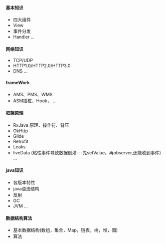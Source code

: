 #### 基本知识
* 四大组件
* View
* 事件分发
* Handler
...

#### 网络知识
* TCP/UDP
* HTTP1.0/HTTP2.0/HTTP3.0
* DNS
... 

#### frameWork
* AMS、PMS、WMS
* ASM插桩，Hook，
...

#### 框架原理
* RxJava 原理、操作符、背压
* OkHttp
* Glide
* Retrofit
* Leaks
* liveData (粘性事件导致数据倒灌---先setValue，再observer,还能收到事件)
...


#### java知识
* 各版本特性
* java语法结构
* 反射
* GC
* JVM
...

#### 数据结构算法
* 基本数据结构(数组，集合，Map，链表，树，堆，图)
* 算法

